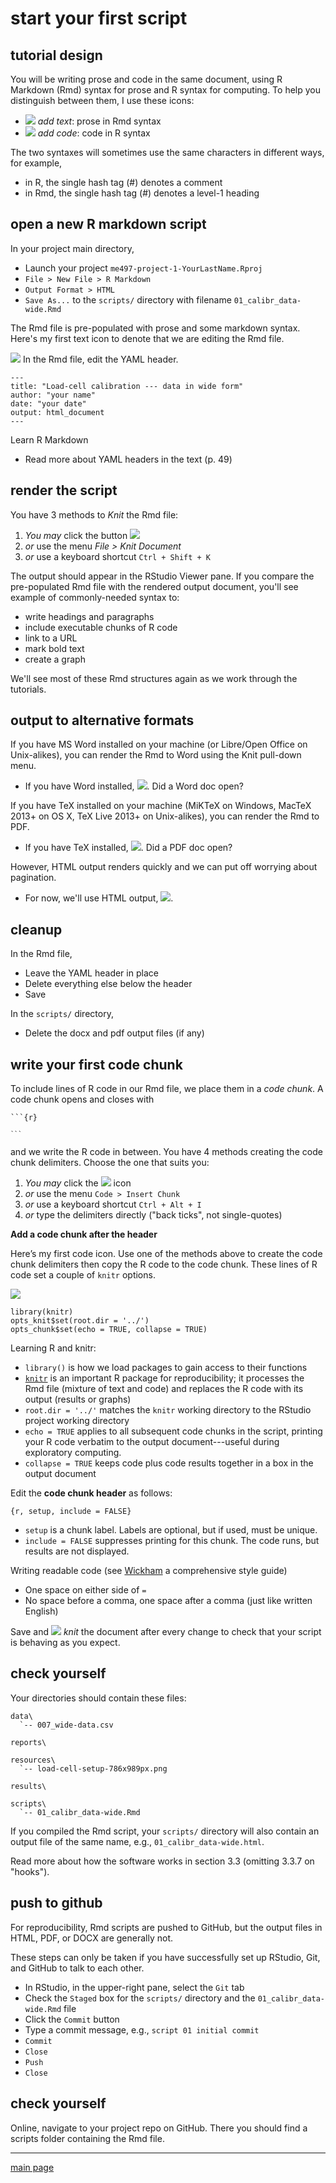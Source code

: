 
# start your first script





## tutorial design

You will be writing prose and code in the same document, using R Markdown (Rmd) syntax for prose and R syntax for computing. To help you distinguish between them, I use these icons: 

- ![](images/text-icon.png)<!-- --> *add text*: prose in Rmd syntax  
- ![](images/code-icon.png)<!-- --> *add code*: code in R syntax

The two syntaxes will sometimes use the same characters in different ways, for example,

- in R, the single hash tag (#) denotes a comment
- in Rmd, the single hash tag (#) denotes a level-1 heading

## open a new R markdown script

In your project main directory,

- Launch your project `me497-project-1-YourLastName.Rproj`
- `File > New File > R Markdown`
- `Output Format > HTML`
- `Save As...` to the `scripts/` directory with filename `01_calibr_data-wide.Rmd`

The Rmd file is pre-populated with prose and some markdown syntax. Here's my first text icon to denote that we are editing the Rmd file.

![](images/text-icon.png)<!-- --> In the Rmd file, edit the YAML header.

    ---
    title: "Load-cell calibration --- data in wide form"
    author: "your name"
    date: "your date"
    output: html_document
    ---

Learn R Markdown 

- Read more about YAML headers in the text (p. 49)  


## render the script

You have 3 methods to *Knit* the Rmd file:

1. *You may* click the button ![](images/knit-html.png)<!-- -->
2. *or* use the menu *File > Knit Document*
3. *or* use a keyboard shortcut `Ctrl + Shift + K`

The output should appear in the RStudio Viewer pane. If you compare the pre-populated Rmd file with the rendered output document, you'll see example of commonly-needed syntax to:

- write headings and paragraphs
- include executable chunks of R code
- link to a URL
- mark bold text
- create a graph

We'll see most of these Rmd structures again as we work through the tutorials.


## output to alternative formats

If you have MS Word installed on your machine (or Libre/Open Office on Unix-alikes), you can render the Rmd to Word using the Knit pull-down menu.

- If you have Word installed, ![](images/knit-word.png)<!-- -->. Did a Word doc open?

If you have TeX installed on your machine (MiKTeX on Windows, MacTeX 2013+ on OS X, TeX Live 2013+ on Unix-alikes), you can render the Rmd to PDF.

- If you have TeX installed, ![](images/knit-pdf.png)<!-- -->. Did a PDF doc open?

However, HTML output renders quickly and we can put off worrying about pagination.

- For now, we'll use HTML output, ![](images/knit-html.png)<!-- -->.


## cleanup

In the Rmd file,

- Leave the YAML header in place
- Delete everything else below the header
- Save

In the `scripts/` directory,

- Delete the docx and pdf output files (if any)

## write your first code chunk

To include lines of R code in our Rmd file, we place them in a *code chunk*. A code chunk opens and closes with

<pre><code>```{r}

<code>```</code>
</code></pre>

and we write the R code in between. You have 4 methods creating the code chunk delimiters. Choose the one that suits you:

1. *You may* click the ![](images/insert-code.png) icon
2. *or* use the menu `Code > Insert Chunk`
3. *or* use a keyboard shortcut `Ctrl + Alt + I`
4. *or* type the delimiters directly ("back ticks", not single-quotes)


**Add a code chunk after the header** 

Here’s my first code icon. Use one of the methods above to create the code chunk delimiters then copy the R code to the code chunk. These lines of R code set a couple of `knitr` options.

![](images/code-icon.png)<!-- -->

    library(knitr)
    opts_knit$set(root.dir = '../')
    opts_chunk$set(echo = TRUE, collapse = TRUE)

Learning R and knitr:

- `library()` is how we load packages to gain access to their functions
- [`knitr`](http://yihui.name/knitr/) is an important R package for reproducibility; it processes the Rmd file (mixture of text and code) and replaces the R code with its output (results or graphs)
- `root.dir = '../'` matches the `knitr` working directory to the RStudio project working directory
- `echo = TRUE` applies to all subsequent code chunks in the script, printing your R code verbatim to the output document---useful during exploratory computing.
- `collapse = TRUE` keeps code plus code results together in a box in the output document 
 

Edit the **code chunk header** as follows:

    {r, setup, include = FALSE}

- `setup` is a chunk label. Labels are optional, but if used, must be unique.
- `include = FALSE` suppresses printing for this chunk. The code runs, but results  are not displayed.

Writing readable code (see [Wickham](http://adv-r.had.co.nz/Style.html) a comprehensive style guide)

- One space on either side of  `=`
- No space before a comma, one space after a comma (just like written English)

Save and ![](images/knit-icon.png)<!-- --> *knit* the document after every change to check that your script is behaving as you expect.

## check yourself

Your directories should contain these files:

    data\
      `-- 007_wide-data.csv

    reports\

    resources\
      `-- load-cell-setup-786x989px.png

    results\

    scripts\
      `-- 01_calibr_data-wide.Rmd


If you compiled the Rmd script, your `scripts/` directory will also contain an output file of the same name, e.g., `01_calibr_data-wide.html`.

Read more about how the software works in section 3.3 (omitting 3.3.7 on "hooks"). 

## push to github

For reproducibility, Rmd scripts are pushed to GitHub, but the output files in HTML, PDF, or DOCX are generally not.

These steps can only be taken if you have successfully set up RStudio, Git, and GitHub to talk to each other.

- In RStudio, in the upper-right pane, select the `Git` tab
- Check the `Staged` box for the `scripts/` directory and the `01_calibr_data-wide.Rmd` file
- Click the `Commit` button
- Type a commit message, e.g., `script 01 initial commit`
- `Commit`
- `Close`
- `Push`
- `Close`

## check yourself

Online, navigate to your project repo on GitHub. There you should find a scripts folder containing the Rmd file.


---

[main page](../README.md)




